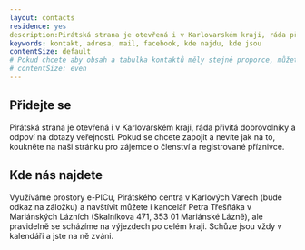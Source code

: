 ```yaml
---
layout: contacts
residence: yes
description:Pirátská strana je otevřená i v Karlovarském kraji, ráda přivítá dobrovolníky a odpoví na dotazy veřejnosti.
keywords: kontakt, adresa, mail, facebook, kde najdu, kde jsou
contentSize: default
# Pokud chcete aby obsah a tabulka kontaktů měly stejné proporce, můžete použít:
# contentSize: even
---
```

## Přidejte se
Pirátská strana je otevřená i v Karlovarském kraji, ráda přivítá dobrovolníky a odpoví na dotazy veřejnosti.
Pokud se chcete zapojit a nevíte jak na to, koukněte na naši stránku pro zájemce o členství a registrované příznivce.

## Kde nás najdete

Využíváme prostory e-PICu, Pirátského centra v Karlových Varech (bude odkaz na záložku) a navštívit můžete i kancelář Petra Třešňáka v Mariánských Lázních (Skalníkova 471, 353 01 Mariánské Lázně),  ale pravidelně se scházíme na výjezdech po celém kraji. Schůze jsou vždy v kalendáři a jste na ně zváni.
